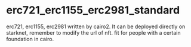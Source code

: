 # erc721_erc1155_erc2981_standard
erc721, erc1155, erc2981 written by cairo2. It can be deployed directly on starknet, remember to modify the url of nft. fit for people with a certain foundation in cairo.
